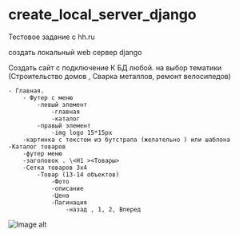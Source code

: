 # create_local_server_django
Тестовое задание с hh.ru

создать локальный web сервер django  
  
  Создать сайт с подключение К БД любой. на выбор тематики (Строительство домов , Сварка металлов, ремонт велосипедов) 

    - Главная.
        - Футер с меню
            -левый элемент
                -главная
                -каталог
            -правый элемент
                -img logo 15*15px
        -картинка с текстом из бутстрапа (желательно ) или шаблона
    -Каталог товаров
        -футер меню
        -заголовок . \<H1 ><Товары>
        -Сетка товаров 3х4
            -Товар (13-14 объектов)
                -Фото
                -описание
                -Цена
                -Пагинация
                    -назад , 1, 2, Вперед 


![Image alt](https://github.com/gusevskiy/create_local_server_django/raw/main/create_local_server_django/screen.png)


